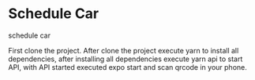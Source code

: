 # Schedule Car
schedule car

First clone the project. 
After clone the project execute yarn to install all dependencies, after installing all dependencies execute yarn api to start API, 
with API started executed expo start and scan qrcode in your phone.
